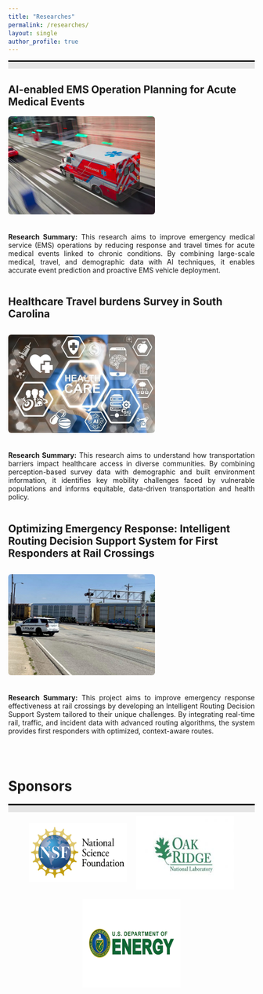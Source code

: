 ```yaml
---
title: "Researches"
permalink: /researches/
layout: single
author_profile: true
---
```

<div style="border-top: 3px solid black;"></div>
<div style="background-color: #e5e5e5; height: 1em; margin-bottom: 0.5em;"></div>


<!-- 第一个项目 -->
<div>
  <h2>AI-enabled EMS Operation Planning for Acute Medical Events</h2>
</div>

<div style="display: flex; align-items: flex-start; margin-top: 0px; flex-wrap: wrap; gap: 20px;">

  <div style="flex-shrink: 0;">
    <img src="../images/Ambulance.jpg"
         alt="Planning for Ambulance"
         style="width: 300px; height: auto; border-radius: 6px;">
  </div>

  <div style="flex: 1; min-width: 300px;">
    <p style="text-align: justify;">
      <strong>Research Summary:</strong> This research aims to improve emergency medical service (EMS) operations by reducing response and travel times for acute medical events linked to chronic conditions. By combining large-scale medical, travel, and demographic data with AI techniques, it enables accurate event prediction and proactive EMS vehicle deployment. 
    </p>
  </div>
</div>


<!-- 第二个项目 -->
<div>
  <h2>Healthcare Travel burdens Survey in South Carolina</h2>
</div>

<div style="display: flex; align-items: flex-start; margin-top: 30px; flex-wrap: wrap; gap: 20px;">

  <div style="flex-shrink: 0;">
    <img src="../images/healthcare.png"
         alt="Healthcare in South Carolina"
         style="width: 300px; height: auto; border-radius: 6px;">
  </div>

  <div style="flex: 1; min-width: 300px;">
    <p style="text-align: justify;">
      <strong>Research Summary:</strong> This research aims to understand how transportation barriers impact healthcare access in diverse communities. By combining perception-based survey data with demographic and built environment information, it identifies key mobility challenges faced by vulnerable populations and informs equitable, data-driven transportation and health policy.
    </p>
  </div>
</div>


<!-- 第三个项目 -->
<div>
 <h2>Optimizing Emergency Response: Intelligent Routing Decision Support System for First Responders at Rail Crossings</h2>
</div>

<div style="display: flex; align-items: flex-start; margin-top: 30px; flex-wrap: wrap; gap: 20px;">

  <div style="flex-shrink: 0;">
    <img src="../images/Railway.jpg"
         alt="Route Replanning for first responder"
         style="width: 300px; height: auto; border-radius: 6px;">
  </div>

  <div style="flex: 1; min-width: 300px;">
    <p style="text-align: justify;">
      <strong>Research Summary:</strong> This project aims to improve emergency response effectiveness at rail crossings by developing an Intelligent Routing Decision Support System tailored to their unique challenges. By integrating real-time rail, traffic, and incident data with advanced routing algorithms, the system provides first responders with optimized, context-aware routes.
    </p>
  </div>
</div>

<h1><br>Sponsors</h1>
<div style="border-top: 3px solid black;"></div>
<div style="background-color: #e5e5e5; height: 1em; margin-bottom: 0.5em;"></div>

<div style="display: flex; justify-content: center; align-items: center; gap: 20px; flex-wrap: wrap; margin-top: 0px;">
  <img src="../images/NSF.png" alt="NSF.png" style="width: 200px; height: 120px;">
  <img src="../images/OAK.jpg" alt="OAK.jpg" style="width: 200px; height: 150px;">
  <img src="../images/energy.png" alt="energy.png" style="width: 200px; height: 180px;">
</div>



